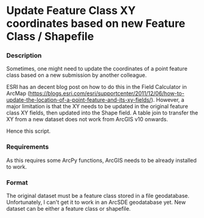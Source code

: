 # Update Feature Class XY coordinates based on new Feature Class / Shapefile

### Description
Sometimes, one might need to update the coordinates of a point feature class based on a new submission by another colleague. 

ESRI has an decent blog post on how to do this in the Field Calculator in ArcMap (https://blogs.esri.com/esri/supportcenter/2011/12/06/how-to-update-the-location-of-a-point-feature-and-its-xy-fields/). However, a major limitation is that the XY needs to be updated in the original feature class XY fields, then updated into the Shape field. A table join to transfer the XY from a new dataset does not work from ArcGIS v10 onwards.

Hence this script.

### Requirements
As this requires some ArcPy functions, ArcGIS needs to be already installed to work.

### Format
The original dataset must be a feature class stored in a file geodatabase. Unfortunately, I can't get it to work in an ArcSDE geodatabase yet. New dataset can be either a feature class or shapefile.
